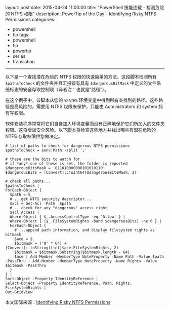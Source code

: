﻿layout: post
date: 2015-04-24 11:00:00
title: "PowerShell 技能连载 - 检测危险的 NTFS 权限"
description: PowerTip of the Day - Identifying Risky NTFS Permissions
categories:
- powershell
- tip
tags:
- powershell
- tip
- powertip
- series
- translation
---
以下是一个查找潜在危险的 NTFS 权限的快速简单的方法。这段脚本检测所有 `$pathsToCheck` 的文件夹并且汇报错有具有 `$dangerousBitMask` 中定义的文件系统标志的安全存取控制项（译者注：也就是“路径”）。

在这个例子中，该脚本从您的 `%PATH%` 环境变量中得到所有查找到的路径。这些路径是高风险的，需要用 NTFS 权限来保护，只能由 Administrators 和 system 拥有写权限。

软件安装程序常常将它们自身加入环境变量而没有正确地保护它们所加入的文件夹权限。这将增加安全风险。以下脚本将检查这些地方并找出哪些有潜在危险的 NTFS 存取权限供您做决定。

    # list of paths to check for dangerous NTFS permissions
    $pathsToCheck = $env:Path -split ';'
    
    # these are the bits to watch for
    # if *any* one of these is set, the folder is reported
    $dangerousBitsMask = '011010000000101010110'
    $dangerousBits = [Convert]::ToInt64($dangerousBitsMask, 2)
    
    # check all paths...
    $pathsToCheck | 
    ForEach-Object { 
      $path = $_
      # ...get NTFS security descriptor...
      $acl = Get-Acl -Path  $path
      # ...check for any "dangerous" access right
      $acl.Access |
      Where-Object { $_.AccessControlType -eq 'Allow' } |
      Where-Object { ($_.FileSystemRights -band $dangerousBits) -ne 0 } |
      ForEach-Object {
        # ...append path information, and display filesystem rights as bitmask
        $ace = $_
        $bitmask = ('0' * 64) + [Convert]::toString([int]$ace.FileSystemRights, 2)
        $bitmask = $bitmask.Substring($bitmask.length - 64)
        $ace | Add-Member -MemberType NoteProperty -Name Path -Value $path -PassThru | Add-Member -MemberType NoteProperty -Name Rights -Value $bitmask -PassThru
      }
    } |
    Sort-Object -Property IdentityReference |
    Select-Object -Property IdentityReference, Path, Rights, FileSystemRights |
    Out-GridView

<!--more-->
本文国际来源：[Identifying Risky NTFS Permissions](http://community.idera.com/powershell/powertips/b/tips/posts/identifying-risky-ntfs-permissions)
